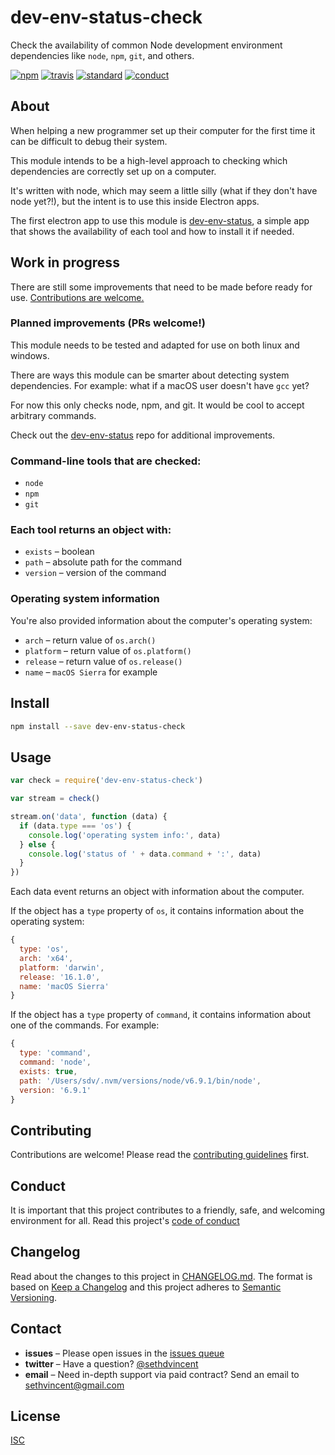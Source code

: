 # dev-env-status-check

Check the availability of common Node development environment dependencies like `node`, `npm`, `git`, and others.

[![npm][npm-image]][npm-url]
[![travis][travis-image]][travis-url]
[![standard][standard-image]][standard-url]
[![conduct][conduct]][conduct-url]

[npm-image]: https://img.shields.io/npm/v/dev-env-status-check.svg?style=flat-square
[npm-url]: https://www.npmjs.com/package/dev-env-status-check
[travis-image]: https://img.shields.io/travis/sethvincent/dev-env-status-check.svg?style=flat-square
[travis-url]: https://travis-ci.org/sethvincent/dev-env-status-check
[standard-image]: https://img.shields.io/badge/code%20style-standard-brightgreen.svg?style=flat-square
[standard-url]: http://npm.im/standard
[conduct]: https://img.shields.io/badge/code%20of%20conduct-contributor%20covenant-green.svg?style=flat-square
[conduct-url]: CONDUCT.md

## About

When helping a new programmer set up their computer for the first time it can be difficult to debug their system.

This module intends to be a high-level approach to checking which dependencies are correctly set up on a computer.

It's written with node, which may seem a little silly (what if they don't have node yet?!), but the intent is to use this inside Electron apps.

The first electron app to use this module is [dev-env-status](https://github.com/sethvincent/dev-env-status), a simple app that shows the availability of each tool and how to install it if needed.

## Work in progress

There are still some improvements that need to be made before ready for use. [Contributions are welcome.](CONTRIBUTING.md)

### Planned improvements (PRs welcome!)

This module needs to be tested and adapted for use on both linux and windows.

There are ways this module can be smarter about detecting system dependencies. For example: what if a macOS user doesn't have `gcc` yet?

For now this only checks node, npm, and git. It would be cool to accept arbitrary commands.

Check out the [dev-env-status](https://github.com/sethvincent/dev-env-status) repo for additional improvements.

### Command-line tools that are checked:

- `node`
- `npm`
- `git`

### Each tool returns an object with:

- `exists` – boolean
- `path` – absolute path for the command
- `version` – version of the command

### Operating system information

You're also provided information about the computer's operating system:

- `arch` – return value of `os.arch()`
- `platform` – return value of `os.platform()`
- `release` – return value of `os.release()`
- `name` – `macOS Sierra` for example

## Install

```sh
npm install --save dev-env-status-check
```

## Usage

```js
var check = require('dev-env-status-check')

var stream = check()

stream.on('data', function (data) {
  if (data.type === 'os') {
    console.log('operating system info:', data)
  } else {
    console.log('status of ' + data.command + ':', data)
  }
})
```

Each data event returns an object with information about the computer.

If the object has a `type` property of `os`, it contains information about the operating system:

```js
{
  type: 'os',
  arch: 'x64',
  platform: 'darwin',
  release: '16.1.0',
  name: 'macOS Sierra'
}
```

If the object has a `type` property of `command`, it contains information about one of the commands. For example:

```js
{
  type: 'command',
  command: 'node',
  exists: true,
  path: '/Users/sdv/.nvm/versions/node/v6.9.1/bin/node',
  version: '6.9.1'
}
```

## Contributing

Contributions are welcome! Please read the [contributing guidelines](CONTRIBUTING.md) first.

## Conduct

It is important that this project contributes to a friendly, safe, and welcoming environment for all. Read this project's [code of conduct](CONDUCT.md)

## Changelog

Read about the changes to this project in [CHANGELOG.md](CHANGELOG.md). The format is based on [Keep a Changelog](http://keepachangelog.com/) and this project adheres to [Semantic Versioning](http://semver.org/).

## Contact

- **issues** – Please open issues in the [issues queue](https://github.com/sethvincent/dev-env-status-check/issues)
- **twitter** – Have a question? [@sethdvincent](https://twitter.com/sethdvincent)
- **email** – Need in-depth support via paid contract? Send an email to sethvincent@gmail.com

## License

[ISC](LICENSE.md)

